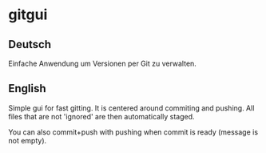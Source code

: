 # gitgui

## Deutsch

Einfache Anwendung um Versionen per Git zu verwalten.

## English

Simple gui for fast gitting. It is centered around commiting and pushing. All files that are not 'ignored' are then automatically staged.

You can also commit+push with pushing when commit is ready (message is not empty).
